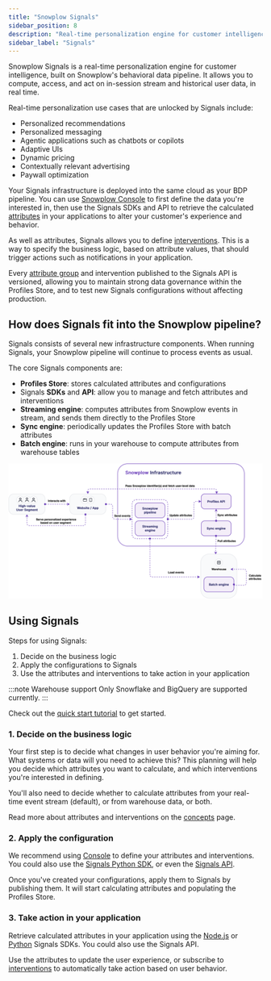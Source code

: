 ```yaml
---
title: "Snowplow Signals"
sidebar_position: 8
description: "Real-time personalization engine for customer intelligence that computes and acts on behavioral data from Snowplow's data pipeline."
sidebar_label: "Signals"
---
```


Snowplow Signals is a real-time personalization engine for customer intelligence, built on Snowplow's behavioral data pipeline. It allows you to compute, access, and act on in-session stream and historical user data, in real time.

Real-time personalization use cases that are unlocked by Signals include:
* Personalized recommendations
* Personalized messaging
* Agentic applications such as chatbots or copilots
* Adaptive UIs
* Dynamic pricing
* Contextually relevant advertising
* Paywall optimization

Your Signals infrastructure is deployed into the same cloud as your BDP pipeline. You can use [Snowplow Console](https://console.snowplowanalytics.com) to first define the data you're interested in, then use the Signals SDKs and API to retrieve the calculated [attributes](/docs/signals/concepts/index.md) in your applications to alter your customer's experience and behavior.

As well as attributes, Signals allows you to define [interventions](/docs/signals/concepts/index.md#interventions). This is a way to specify the business logic, based on attribute values, that should trigger actions such as notifications in your application.

Every [attribute group](/docs/signals/concepts/index.md#attribute-groups) and intervention published to the Signals API is versioned, allowing you to maintain strong data governance within the Profiles Store, and to test new Signals configurations without affecting production.

## How does Signals fit into the Snowplow pipeline?

Signals consists of several new infrastructure components. When running Signals, your Snowplow pipeline will continue to process events as usual.

The core Signals components are:
* **Profiles Store**: stores calculated attributes and configurations
* Signals **SDKs** and **API**: allow you to manage and fetch attributes and interventions
* **Streaming engine**: computes attributes from Snowplow events in stream, and sends them directly to the Profiles Store
* **Sync engine**: periodically updates the Profiles Store with batch attributes
* **Batch engine**: runs in your warehouse to compute attributes from warehouse tables

![Snowplow Signals architecture diagram showing core components including Profiles Store, SDKs, streaming engine, and batch engine](./images/overview-incl-batch-engine.svg)

## Using Signals

Steps for using Signals:
1. Decide on the business logic
2. Apply the configurations to Signals
3. Use the attributes and interventions to take action in your application

:::note Warehouse support
Only Snowflake and BigQuery are supported currently.
:::

Check out the [quick start tutorial](/tutorials/signals-quickstart/start) to get started.

### 1. Decide on the business logic

Your first step is to decide what changes in user behavior you're aiming for. What systems or data will you need to achieve this? This planning will help you decide which attributes you want to calculate, and which interventions you're interested in defining.

You'll also need to decide whether to calculate attributes from your real-time event stream (default), or from warehouse data, or both.

Read more about attributes and interventions on the [concepts](/docs/signals/concepts/index.md) page.

### 2. Apply the configuration

We recommend using [Console](https://console.snowplowanalytics.com) to define your attributes and interventions. You could also use the [Signals Python SDK](https://pypi.org/project/snowplow-signals/), or even the [Signals API](/docs/signals/connection/index.md#signals-api).

Once you've created your configurations, apply them to Signals by publishing them. It will start calculating attributes and populating the Profiles Store.

### 3. Take action in your application

Retrieve calculated attributes in your application using the [Node.js](https://www.npmjs.com/package/@snowplow/signals-node) or [Python](https://pypi.org/project/snowplow-signals/) Signals SDKs. You could also use the Signals API.

Use the attributes to update the user experience, or subscribe to [interventions](/docs/signals/concepts/index.md) to automatically take action based on user behavior.
